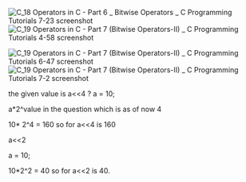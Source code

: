 
![C_18 Operators in C - Part 6 _ Bitwise Operators _  C Programming Tutorials 7-23 screenshot](https://github.com/user-attachments/assets/b607f028-4ff0-4008-ae46-8cec6505f03d)
![C_19 Operators in C - Part 7 (Bitwise Operators-II) _  C Programming Tutorials 4-58 screenshot](https://github.com/user-attachments/assets/a04e5977-00ee-448a-868a-a1820d689d58)

![C_19 Operators in C - Part 7 (Bitwise Operators-II) _  C Programming Tutorials 6-47 screenshot](https://github.com/user-attachments/assets/399b2bf8-9a96-4c1e-82df-3465caffeb29)
![C_19 Operators in C - Part 7 (Bitwise Operators-II) _  C Programming Tutorials 7-2 screenshot](https://github.com/user-attachments/assets/87bda358-784f-4e44-ace2-d009b48125bf)

the given value is a<<4 ?
a = 10;

a*2^value in the question which is as of now 4

10* 2^4 = 160 so for a<<4 is 160

a<<2

a = 10;

10*2^2 = 40 so for a<<2 is 40.
